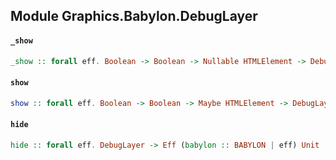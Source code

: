 ## Module Graphics.Babylon.DebugLayer

#### `_show`

``` purescript
_show :: forall eff. Boolean -> Boolean -> Nullable HTMLElement -> DebugLayer -> Eff (babylon :: BABYLON | eff) Unit
```

#### `show`

``` purescript
show :: forall eff. Boolean -> Boolean -> Maybe HTMLElement -> DebugLayer -> Eff (babylon :: BABYLON | eff) Unit
```

#### `hide`

``` purescript
hide :: forall eff. DebugLayer -> Eff (babylon :: BABYLON | eff) Unit
```


